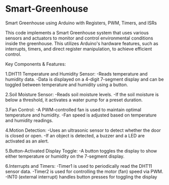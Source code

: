 # Smart-Greenhouse
Smart Greenhouse using Arduino with Registers, PWM, Timers, and ISRs

This code implements a Smart Greenhouse system that uses various sensors and actuators to monitor and control environmental conditions inside the greenhouse. This utilizes Arduino's hardware features, such as interrupts, timers, and direct register manipulation, to achieve efficient control.

Key Components & Features:

1.DHT11 Temperature and Humidity Sensor:
-Reads temperature and humidity data.
-Data is displayed on a 4-digit 7-segment display and can be toggled between temperature and humidity using a button.

2.Soil Moisture Sensor:
-Reads soil moisture levels.
-If the soil moisture is below a threshold, it activates a water pump for a preset duration.

3.Fan Control:
-A PWM-controlled fan is used to maintain optimal temperature and humidity.
-Fan speed is adjusted based on temperature and humidity readings.

4.Motion Detection:
-Uses an ultrasonic sensor to detect whether the door is closed or open.
-If an object is detected, a buzzer and a LED are activated as an alert.

5.Button-Activated Display Toggle:
-A button toggles the display to show either temperature or humidity on the 7-segment display.

6.Interrupts and Timers:
-Timer1 is used to periodically read the DHT11 sensor data.
-Timer2 is used for controlling the motor (fan) speed via PWM.
-INT0 (external interrupt) handles button presses for toggling the display